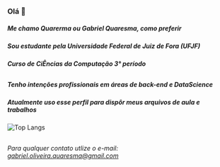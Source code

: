 ### Olá 👋

##### Me chamo Quarerma ou Gabriel Quaresma, como preferir
##### Sou estudante pela Universidade Federal de Juiz de Fora (UFJF)
##### Curso de CiÊncias da Computação 3° período
###
##
##### Tenho intenções profissionais em áreas de back-end e DataScience
##### Atualmente uso esse perfil para dispôr meus arquivos de aula e trabalhos




![Top Langs](https://github-readme-stats.vercel.app/api/top-langs/?username=quarerma&theme=tokyonight)
###
##
###
##
###### Para qualquer contato utlize o e-mail: gabriel.oliveira.quaresma@gmail.com 
<!--
**quarerma/quarerma** is a ✨ _special_ ✨ repository because its `README.md` (this file) appears on your GitHub profile.

Here are some ideas to get you started:

- 🔭 I’m currently working on ...
- 🌱 I’m currently learning ...
- 👯 I’m looking to collaborate on ...
- 🤔 I’m looking for help with ...
- 💬 Ask me about ...
- 📫 How to reach me: ...
- 😄 Pronouns: ...
- ⚡ Fun fact: ...
-->
